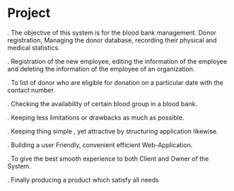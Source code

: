 # Project

 . The objective of this system is for the blood bank management. Donor registration, Managing the donor database, recording their physical and medical statistics.
  
 . Registration of the new employee, editing the information of the employee and deleting the information of the employee of an organization.
  
 . To list of donor who are eligible for donation on a particular date with the contact number. 
  
 . Checking the availability of certain blood group in a blood bank.
  
 . Keeping less limitations or drawbacks as much as possible.
  
 . Keeping thing simple , yet attractive by structuring application likewise. 
  
 . Building a user Friendly, convenient efficient Web-Application. 
  
 . To give the best smooth experience to both Client and Owner of the System.
  
 . Finally producing a product which satisfy all needs

